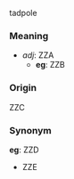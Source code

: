 tadpole
### Meaning
+ _adj_: ZZA
    + __eg__: ZZB

### Origin

ZZC

### Synonym

__eg__: ZZD

+ ZZE


